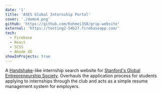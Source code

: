 ```yaml
---
date: '1'
title: 'ASES Global Internship Portal'
cover: './demo4.png'
github: 'https://github.com/Kohmei358/grip-website'
external: 'https://testing2-54b27.firebaseapp.com/'
tech:
  - Firebase
  - React
  - SCSS
  - Abode XD
showInProjects: true
---
```


A [Handshake](https://www.joinhandshake.com/)-like internship search website for [Stanford's Global Entrepreneurship Society](https://www.ases.stanford.edu).
Overhauls the application process for students applying to internships through the club and acts as
a simple resume management system for employers.
